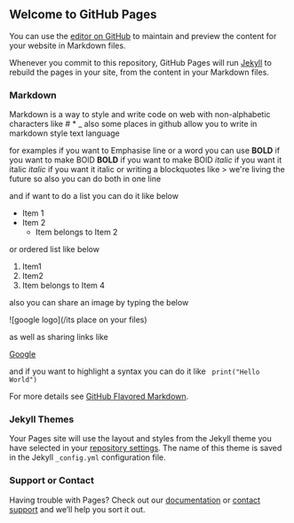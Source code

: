 ## Welcome to GitHub Pages

You can use the [editor on GitHub](https://github.com/abdulelahxd/Learning-Journal/edit/master/README.md) to maintain and preview the content for your website in Markdown files.

Whenever you commit to this repository, GitHub Pages will run [Jekyll](https://jekyllrb.com/) to rebuild the pages in your site, from the content in your Markdown files.

### Markdown

Markdown is a way to style and write code on web with non-alphabetic characters like # * _ 
also some places in github allow you to write in markdown style text language

for examples 
if you want to Emphasise line or a word
you can use 
**BOLD** if you want to make BOlD
__BOLD__ if you want to make BOlD
*italic* if you want it italic
_italic_ if you want it italic
or writing a blockquotes like > we're living the future so
also you can do both in one line

and if want to do a list you can do it like below

* Item 1
* Item 2
  * Item belongs to Item 2 
  
  
or ordered list like below
1. Item1
4. Item2 
  1. Item belongs to Item 4
  
 
also you can share an image by typing the below 

![google logo](/its place on your files)

as well as sharing links like

[Google](http://google.com)

and if you want to highlight a syntax you can do it like 
``` print("Hello World")```








For more details see [GitHub Flavored Markdown](https://guides.github.com/features/mastering-markdown/).

### Jekyll Themes

Your Pages site will use the layout and styles from the Jekyll theme you have selected in your [repository settings](https://github.com/abdulelahxd/Learning-Journal/settings). The name of this theme is saved in the Jekyll `_config.yml` configuration file.

### Support or Contact

Having trouble with Pages? Check out our [documentation](https://help.github.com/categories/github-pages-basics/) or [contact support](https://github.com/contact) and we’ll help you sort it out.
